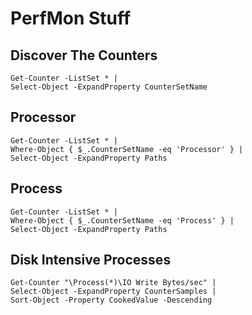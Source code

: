 # PerfMon Stuff
## Discover The Counters
```
Get-Counter -ListSet * |
Select-Object -ExpandProperty CounterSetName
```
## Processor
```
Get-Counter -ListSet * |
Where-Object { $_.CounterSetName -eq 'Processor' } |
Select-Object -ExpandProperty Paths
```
## Process
```
Get-Counter -ListSet * |
Where-Object { $_.CounterSetName -eq 'Process' } |
Select-Object -ExpandProperty Paths
```
## Disk Intensive Processes
```
Get-Counter "\Process(*)\IO Write Bytes/sec" |
Select-Object -ExpandProperty CounterSamples |
Sort-Object -Property CookedValue -Descending
```
